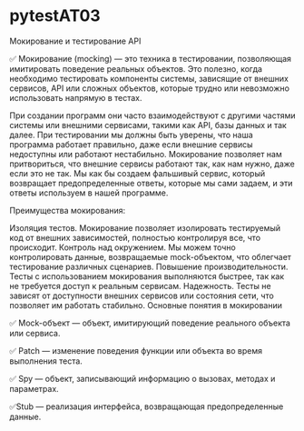 # pytestAT03
 Мокирование и тестирование API

✅ Мокирование (mocking) — это техника в тестировании, позволяющая имитировать поведение реальных объектов. Это полезно, когда необходимо тестировать компоненты системы, зависящие от внешних сервисов, API или сложных объектов, которые трудно или невозможно использовать напрямую в тестах.

При создании программ они часто взаимодействуют с другими частями системы или внешними сервисами, такими как API, базы данных и так далее. При тестировании мы должны быть уверены, что наша программа работает правильно, даже если внешние сервисы недоступны или работают нестабильно. Мокирование позволяет нам притвориться, что внешние сервисы работают так, как нам нужно, даже если это не так. Мы как бы создаем фальшивый сервис, который возвращает предопределенные ответы, которые мы сами задаем, и эти ответы используем в нашей программе.



Преимущества мокирования:

Изоляция тестов. Мокирование позволяет изолировать тестируемый код от внешних зависимостей, полностью контролируя все, что происходит.
Контроль над окружением. Мы можем точно контролировать данные, возвращаемые mock-объектом, что облегчает тестирование различных сценариев.
Повышение производительности. Тесты с использованием мокирования выполняются быстрее, так как не требуется доступ к реальным сервисам.
Надежность. Тесты не зависят от доступности внешних сервисов или состояния сети, что позволяет им работать стабильно.
Основные понятия в мокировании

✅ Mock-объект — объект, имитирующий поведение реального объекта или сервиса.

✅ Patch — изменение поведения функции или объекта во время выполнения теста.

✅ Spy — объект, записывающий информацию о вызовах, методах и параметрах.

✅Stub — реализация интерфейса, возвращающая предопределенные данные.
